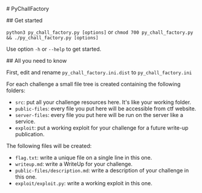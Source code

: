# PyChallFactory

## Get started

`python3 py_chall_factory.py [options]` 
or 
`chmod 700 py_chall_factory.py && ./py_chall_factory.py [options]`

Use option `-h` or `--help` to get started.

## All you need to know

First, edit and rename `py_chall_factory.ini.dist` to `py_chall_factory.ini` 

For each challenge a small file tree is created containing the following folders:

 + `src`: put all your challenge resources here. It's like your working folder.
 + `public-files`: every file you put here will be accessible from ctf website.
 + `server-files`: every file you put here will be run on the server like a service.
 + `exploit`: put a working exploit for your challenge for a future write-up publication.

The following files will be created:

 + `flag.txt`: write a unique file on a single line in this one.
 + `writeup.md`: write a WriteUp for your challenge.
 + `public-files/description.md`: write a description of your challenge in this one.
 + `exploit/exploit.py`: write a working exploit in this one.
